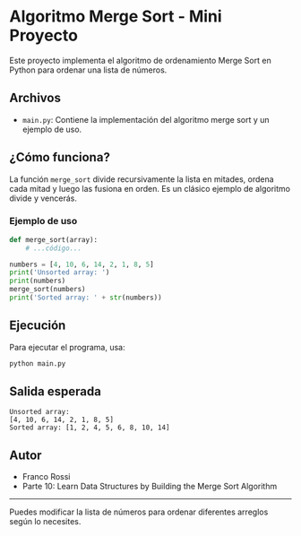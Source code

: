 # Algoritmo Merge Sort - Mini Proyecto

Este proyecto implementa el algoritmo de ordenamiento Merge Sort en Python para ordenar una lista de números.

## Archivos
- `main.py`: Contiene la implementación del algoritmo merge sort y un ejemplo de uso.

## ¿Cómo funciona?
La función `merge_sort` divide recursivamente la lista en mitades, ordena cada mitad y luego las fusiona en orden. Es un clásico ejemplo de algoritmo divide y vencerás.

### Ejemplo de uso
```python
def merge_sort(array):
    # ...código...

numbers = [4, 10, 6, 14, 2, 1, 8, 5]
print('Unsorted array: ')
print(numbers)
merge_sort(numbers)
print('Sorted array: ' + str(numbers))
```

## Ejecución
Para ejecutar el programa, usa:

```bash
python main.py
```

## Salida esperada
```
Unsorted array: 
[4, 10, 6, 14, 2, 1, 8, 5]
Sorted array: [1, 2, 4, 5, 6, 8, 10, 14]
```

## Autor
- Franco Rossi
- Parte 10: Learn Data Structures by Building the Merge Sort Algorithm
---
Puedes modificar la lista de números para ordenar diferentes arreglos según lo necesites.
